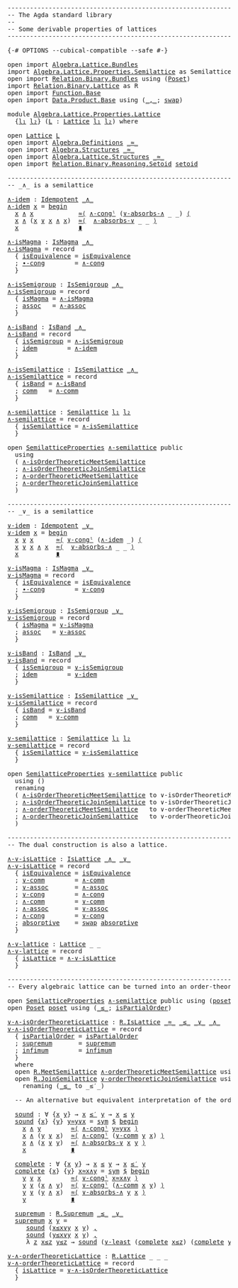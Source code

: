 <pre class="Agda"><a id="1" class="Comment">------------------------------------------------------------------------</a>
<a id="74" class="Comment">-- The Agda standard library</a>
<a id="103" class="Comment">--</a>
<a id="106" class="Comment">-- Some derivable properties of lattices</a>
<a id="147" class="Comment">------------------------------------------------------------------------</a>

<a id="221" class="Symbol">{-#</a> <a id="225" class="Keyword">OPTIONS</a> <a id="233" class="Pragma">--cubical-compatible</a> <a id="254" class="Pragma">--safe</a> <a id="261" class="Symbol">#-}</a>

<a id="266" class="Keyword">open</a> <a id="271" class="Keyword">import</a> <a id="278" href="Algebra.Lattice.Bundles.html" class="Module">Algebra.Lattice.Bundles</a>
<a id="302" class="Keyword">import</a> <a id="309" href="Algebra.Lattice.Properties.Semilattice.html" class="Module">Algebra.Lattice.Properties.Semilattice</a> <a id="348" class="Symbol">as</a> <a id="351" class="Module">SemilatticeProperties</a>
<a id="373" class="Keyword">open</a> <a id="378" class="Keyword">import</a> <a id="385" href="Relation.Binary.Bundles.html" class="Module">Relation.Binary.Bundles</a> <a id="409" class="Keyword">using</a> <a id="415" class="Symbol">(</a><a id="416" href="Relation.Binary.Bundles.html#3545" class="Record">Poset</a><a id="421" class="Symbol">)</a>
<a id="423" class="Keyword">import</a> <a id="430" href="Relation.Binary.Lattice.html" class="Module">Relation.Binary.Lattice</a> <a id="454" class="Symbol">as</a> <a id="457" class="Module">R</a>
<a id="459" class="Keyword">open</a> <a id="464" class="Keyword">import</a> <a id="471" href="Function.Base.html" class="Module">Function.Base</a>
<a id="485" class="Keyword">open</a> <a id="490" class="Keyword">import</a> <a id="497" href="Data.Product.Base.html" class="Module">Data.Product.Base</a> <a id="515" class="Keyword">using</a> <a id="521" class="Symbol">(</a><a id="522" href="Agda.Builtin.Sigma.html#235" class="InductiveConstructor Operator">_,_</a><a id="525" class="Symbol">;</a> <a id="527" href="Data.Product.Base.html#5054" class="Function">swap</a><a id="531" class="Symbol">)</a>

<a id="534" class="Keyword">module</a> <a id="541" href="Algebra.Lattice.Properties.Lattice.html" class="Module">Algebra.Lattice.Properties.Lattice</a>
  <a id="578" class="Symbol">{</a><a id="579" href="Algebra.Lattice.Properties.Lattice.html#579" class="Bound">l₁</a> <a id="582" href="Algebra.Lattice.Properties.Lattice.html#582" class="Bound">l₂</a><a id="584" class="Symbol">}</a> <a id="586" class="Symbol">(</a><a id="587" href="Algebra.Lattice.Properties.Lattice.html#587" class="Bound">L</a> <a id="589" class="Symbol">:</a> <a id="591" href="Algebra.Lattice.Bundles.html#4410" class="Record">Lattice</a> <a id="599" href="Algebra.Lattice.Properties.Lattice.html#579" class="Bound">l₁</a> <a id="602" href="Algebra.Lattice.Properties.Lattice.html#582" class="Bound">l₂</a><a id="604" class="Symbol">)</a> <a id="606" class="Keyword">where</a>

<a id="613" class="Keyword">open</a> <a id="618" href="Algebra.Lattice.Bundles.html#4410" class="Module">Lattice</a> <a id="626" href="Algebra.Lattice.Properties.Lattice.html#587" class="Bound">L</a>
<a id="628" class="Keyword">open</a> <a id="633" class="Keyword">import</a> <a id="640" href="Algebra.Definitions.html" class="Module">Algebra.Definitions</a> <a id="660" href="Algebra.Lattice.Bundles.html#4527" class="Field Operator">_≈_</a>
<a id="664" class="Keyword">open</a> <a id="669" class="Keyword">import</a> <a id="676" href="Algebra.Structures.html" class="Module">Algebra.Structures</a> <a id="695" href="Algebra.Lattice.Bundles.html#4527" class="Field Operator">_≈_</a>
<a id="699" class="Keyword">open</a> <a id="704" class="Keyword">import</a> <a id="711" href="Algebra.Lattice.Structures.html" class="Module">Algebra.Lattice.Structures</a> <a id="738" href="Algebra.Lattice.Bundles.html#4527" class="Field Operator">_≈_</a>
<a id="742" class="Keyword">open</a> <a id="747" class="Keyword">import</a> <a id="754" href="Relation.Binary.Reasoning.Setoid.html" class="Module">Relation.Binary.Reasoning.Setoid</a> <a id="787" href="Algebra.Lattice.Bundles.html#4867" class="Function">setoid</a>

<a id="795" class="Comment">------------------------------------------------------------------------</a>
<a id="868" class="Comment">-- _∧_ is a semilattice</a>

<a id="∧-idem"></a><a id="893" href="Algebra.Lattice.Properties.Lattice.html#893" class="Function">∧-idem</a> <a id="900" class="Symbol">:</a> <a id="902" href="Algebra.Definitions.html#3826" class="Function">Idempotent</a> <a id="913" href="Algebra.Lattice.Bundles.html#4585" class="Field Operator">_∧_</a>
<a id="917" href="Algebra.Lattice.Properties.Lattice.html#893" class="Function">∧-idem</a> <a id="924" href="Algebra.Lattice.Properties.Lattice.html#924" class="Bound">x</a> <a id="926" class="Symbol">=</a> <a id="928" href="Relation.Binary.Reasoning.Syntax.html#1572" class="Function Operator">begin</a>
  <a id="936" href="Algebra.Lattice.Properties.Lattice.html#924" class="Bound">x</a> <a id="938" href="Algebra.Lattice.Bundles.html#4585" class="Field Operator">∧</a> <a id="940" href="Algebra.Lattice.Properties.Lattice.html#924" class="Bound">x</a>            <a id="953" href="Relation.Binary.Reasoning.Syntax.html#7136" class="Function">≈⟨</a> <a id="956" href="Algebra.Lattice.Structures.html#4493" class="Function">∧-congˡ</a> <a id="964" class="Symbol">(</a><a id="965" href="Algebra.Lattice.Structures.html#4369" class="Function">∨-absorbs-∧</a> <a id="977" class="Symbol">_</a> <a id="979" class="Symbol">_)</a> <a id="982" href="Relation.Binary.Reasoning.Syntax.html#7136" class="Function">⟨</a>
  <a id="986" href="Algebra.Lattice.Properties.Lattice.html#924" class="Bound">x</a> <a id="988" href="Algebra.Lattice.Bundles.html#4585" class="Field Operator">∧</a> <a id="990" class="Symbol">(</a><a id="991" href="Algebra.Lattice.Properties.Lattice.html#924" class="Bound">x</a> <a id="993" href="Algebra.Lattice.Bundles.html#4557" class="Field Operator">∨</a> <a id="995" href="Algebra.Lattice.Properties.Lattice.html#924" class="Bound">x</a> <a id="997" href="Algebra.Lattice.Bundles.html#4585" class="Field Operator">∧</a> <a id="999" href="Algebra.Lattice.Properties.Lattice.html#924" class="Bound">x</a><a id="1000" class="Symbol">)</a>  <a id="1003" href="Relation.Binary.Reasoning.Syntax.html#7111" class="Function">≈⟨</a>  <a id="1007" href="Algebra.Lattice.Structures.html#4431" class="Function">∧-absorbs-∨</a> <a id="1019" class="Symbol">_</a> <a id="1021" class="Symbol">_</a> <a id="1023" href="Relation.Binary.Reasoning.Syntax.html#7111" class="Function">⟩</a>
  <a id="1027" href="Algebra.Lattice.Properties.Lattice.html#924" class="Bound">x</a>                <a id="1044" href="Relation.Binary.Reasoning.Syntax.html#12345" class="Function Operator">∎</a>

<a id="∧-isMagma"></a><a id="1047" href="Algebra.Lattice.Properties.Lattice.html#1047" class="Function">∧-isMagma</a> <a id="1057" class="Symbol">:</a> <a id="1059" href="Algebra.Structures.html#1708" class="Record">IsMagma</a> <a id="1067" href="Algebra.Lattice.Bundles.html#4585" class="Field Operator">_∧_</a>
<a id="1071" href="Algebra.Lattice.Properties.Lattice.html#1047" class="Function">∧-isMagma</a> <a id="1081" class="Symbol">=</a> <a id="1083" class="Keyword">record</a>
  <a id="1092" class="Symbol">{</a> <a id="1094" href="Algebra.Structures.html#1760" class="Field">isEquivalence</a> <a id="1108" class="Symbol">=</a> <a id="1110" href="Algebra.Lattice.Structures.html#4052" class="Function">isEquivalence</a>
  <a id="1126" class="Symbol">;</a> <a id="1128" href="Algebra.Structures.html#1798" class="Field">∙-cong</a>        <a id="1142" class="Symbol">=</a> <a id="1144" href="Algebra.Lattice.Structures.html#4259" class="Function">∧-cong</a>
  <a id="1153" class="Symbol">}</a>

<a id="∧-isSemigroup"></a><a id="1156" href="Algebra.Lattice.Properties.Lattice.html#1156" class="Function">∧-isSemigroup</a> <a id="1170" class="Symbol">:</a> <a id="1172" href="Algebra.Structures.html#3380" class="Record">IsSemigroup</a> <a id="1184" href="Algebra.Lattice.Bundles.html#4585" class="Field Operator">_∧_</a>
<a id="1188" href="Algebra.Lattice.Properties.Lattice.html#1156" class="Function">∧-isSemigroup</a> <a id="1202" class="Symbol">=</a> <a id="1204" class="Keyword">record</a>
  <a id="1213" class="Symbol">{</a> <a id="1215" href="Algebra.Structures.html#3436" class="Field">isMagma</a> <a id="1223" class="Symbol">=</a> <a id="1225" href="Algebra.Lattice.Properties.Lattice.html#1047" class="Function">∧-isMagma</a>
  <a id="1237" class="Symbol">;</a> <a id="1239" href="Algebra.Structures.html#3460" class="Field">assoc</a>   <a id="1247" class="Symbol">=</a> <a id="1249" href="Algebra.Lattice.Structures.html#4225" class="Function">∧-assoc</a>
  <a id="1259" class="Symbol">}</a>

<a id="∧-isBand"></a><a id="1262" href="Algebra.Lattice.Properties.Lattice.html#1262" class="Function">∧-isBand</a> <a id="1271" class="Symbol">:</a> <a id="1273" href="Algebra.Structures.html#3524" class="Record">IsBand</a> <a id="1280" href="Algebra.Lattice.Bundles.html#4585" class="Field Operator">_∧_</a>
<a id="1284" href="Algebra.Lattice.Properties.Lattice.html#1262" class="Function">∧-isBand</a> <a id="1293" class="Symbol">=</a> <a id="1295" class="Keyword">record</a>
  <a id="1304" class="Symbol">{</a> <a id="1306" href="Algebra.Structures.html#3575" class="Field">isSemigroup</a> <a id="1318" class="Symbol">=</a> <a id="1320" href="Algebra.Lattice.Properties.Lattice.html#1156" class="Function">∧-isSemigroup</a>
  <a id="1336" class="Symbol">;</a> <a id="1338" href="Algebra.Structures.html#3607" class="Field">idem</a>        <a id="1350" class="Symbol">=</a> <a id="1352" href="Algebra.Lattice.Properties.Lattice.html#893" class="Function">∧-idem</a>
  <a id="1361" class="Symbol">}</a>

<a id="∧-isSemilattice"></a><a id="1364" href="Algebra.Lattice.Properties.Lattice.html#1364" class="Function">∧-isSemilattice</a> <a id="1380" class="Symbol">:</a> <a id="1382" href="Algebra.Lattice.Structures.html#1153" class="Function">IsSemilattice</a> <a id="1396" href="Algebra.Lattice.Bundles.html#4585" class="Field Operator">_∧_</a>
<a id="1400" href="Algebra.Lattice.Properties.Lattice.html#1364" class="Function">∧-isSemilattice</a> <a id="1416" class="Symbol">=</a> <a id="1418" class="Keyword">record</a>
  <a id="1427" class="Symbol">{</a> <a id="1429" href="Algebra.Structures.html#4045" class="Field">isBand</a> <a id="1436" class="Symbol">=</a> <a id="1438" href="Algebra.Lattice.Properties.Lattice.html#1262" class="Function">∧-isBand</a>
  <a id="1449" class="Symbol">;</a> <a id="1451" href="Algebra.Structures.html#4067" class="Field">comm</a>   <a id="1458" class="Symbol">=</a> <a id="1460" href="Algebra.Lattice.Structures.html#4191" class="Function">∧-comm</a>
  <a id="1469" class="Symbol">}</a>

<a id="∧-semilattice"></a><a id="1472" href="Algebra.Lattice.Properties.Lattice.html#1472" class="Function">∧-semilattice</a> <a id="1486" class="Symbol">:</a> <a id="1488" href="Algebra.Lattice.Bundles.html#1223" class="Record">Semilattice</a> <a id="1500" href="Algebra.Lattice.Properties.Lattice.html#579" class="Bound">l₁</a> <a id="1503" href="Algebra.Lattice.Properties.Lattice.html#582" class="Bound">l₂</a>
<a id="1506" href="Algebra.Lattice.Properties.Lattice.html#1472" class="Function">∧-semilattice</a> <a id="1520" class="Symbol">=</a> <a id="1522" class="Keyword">record</a>
  <a id="1531" class="Symbol">{</a> <a id="1533" href="Algebra.Lattice.Bundles.html#1399" class="Field">isSemilattice</a> <a id="1547" class="Symbol">=</a> <a id="1549" href="Algebra.Lattice.Properties.Lattice.html#1364" class="Function">∧-isSemilattice</a>
  <a id="1567" class="Symbol">}</a>

<a id="1570" class="Keyword">open</a> <a id="1575" href="Algebra.Lattice.Properties.Semilattice.html" class="Module">SemilatticeProperties</a> <a id="1597" href="Algebra.Lattice.Properties.Lattice.html#1472" class="Function">∧-semilattice</a> <a id="1611" class="Keyword">public</a>
  <a id="1620" class="Keyword">using</a>
  <a id="1628" class="Symbol">(</a> <a id="1630" href="Algebra.Lattice.Properties.Semilattice.html#1201" class="Function">∧-isOrderTheoreticMeetSemilattice</a>
  <a id="1666" class="Symbol">;</a> <a id="1668" href="Algebra.Lattice.Properties.Semilattice.html#1413" class="Function">∧-isOrderTheoreticJoinSemilattice</a>
  <a id="1704" class="Symbol">;</a> <a id="1706" href="Algebra.Lattice.Properties.Semilattice.html#1673" class="Function">∧-orderTheoreticMeetSemilattice</a>
  <a id="1740" class="Symbol">;</a> <a id="1742" href="Algebra.Lattice.Properties.Semilattice.html#1835" class="Function">∧-orderTheoreticJoinSemilattice</a>
  <a id="1776" class="Symbol">)</a>

<a id="1779" class="Comment">------------------------------------------------------------------------</a>
<a id="1852" class="Comment">-- _∨_ is a semilattice</a>

<a id="∨-idem"></a><a id="1877" href="Algebra.Lattice.Properties.Lattice.html#1877" class="Function">∨-idem</a> <a id="1884" class="Symbol">:</a> <a id="1886" href="Algebra.Definitions.html#3826" class="Function">Idempotent</a> <a id="1897" href="Algebra.Lattice.Bundles.html#4557" class="Field Operator">_∨_</a>
<a id="1901" href="Algebra.Lattice.Properties.Lattice.html#1877" class="Function">∨-idem</a> <a id="1908" href="Algebra.Lattice.Properties.Lattice.html#1908" class="Bound">x</a> <a id="1910" class="Symbol">=</a> <a id="1912" href="Relation.Binary.Reasoning.Syntax.html#1572" class="Function Operator">begin</a>
  <a id="1920" href="Algebra.Lattice.Properties.Lattice.html#1908" class="Bound">x</a> <a id="1922" href="Algebra.Lattice.Bundles.html#4557" class="Field Operator">∨</a> <a id="1924" href="Algebra.Lattice.Properties.Lattice.html#1908" class="Bound">x</a>      <a id="1931" href="Relation.Binary.Reasoning.Syntax.html#7136" class="Function">≈⟨</a> <a id="1934" href="Algebra.Lattice.Structures.html#4616" class="Function">∨-congˡ</a> <a id="1942" class="Symbol">(</a><a id="1943" href="Algebra.Lattice.Properties.Lattice.html#893" class="Function">∧-idem</a> <a id="1950" class="Symbol">_)</a> <a id="1953" href="Relation.Binary.Reasoning.Syntax.html#7136" class="Function">⟨</a>
  <a id="1957" href="Algebra.Lattice.Properties.Lattice.html#1908" class="Bound">x</a> <a id="1959" href="Algebra.Lattice.Bundles.html#4557" class="Field Operator">∨</a> <a id="1961" href="Algebra.Lattice.Properties.Lattice.html#1908" class="Bound">x</a> <a id="1963" href="Algebra.Lattice.Bundles.html#4585" class="Field Operator">∧</a> <a id="1965" href="Algebra.Lattice.Properties.Lattice.html#1908" class="Bound">x</a>  <a id="1968" href="Relation.Binary.Reasoning.Syntax.html#7111" class="Function">≈⟨</a>  <a id="1972" href="Algebra.Lattice.Structures.html#4369" class="Function">∨-absorbs-∧</a> <a id="1984" class="Symbol">_</a> <a id="1986" class="Symbol">_</a> <a id="1988" href="Relation.Binary.Reasoning.Syntax.html#7111" class="Function">⟩</a>
  <a id="1992" href="Algebra.Lattice.Properties.Lattice.html#1908" class="Bound">x</a>          <a id="2003" href="Relation.Binary.Reasoning.Syntax.html#12345" class="Function Operator">∎</a>

<a id="∨-isMagma"></a><a id="2006" href="Algebra.Lattice.Properties.Lattice.html#2006" class="Function">∨-isMagma</a> <a id="2016" class="Symbol">:</a> <a id="2018" href="Algebra.Structures.html#1708" class="Record">IsMagma</a> <a id="2026" href="Algebra.Lattice.Bundles.html#4557" class="Field Operator">_∨_</a>
<a id="2030" href="Algebra.Lattice.Properties.Lattice.html#2006" class="Function">∨-isMagma</a> <a id="2040" class="Symbol">=</a> <a id="2042" class="Keyword">record</a>
  <a id="2051" class="Symbol">{</a> <a id="2053" href="Algebra.Structures.html#1760" class="Field">isEquivalence</a> <a id="2067" class="Symbol">=</a> <a id="2069" href="Algebra.Lattice.Structures.html#4052" class="Function">isEquivalence</a>
  <a id="2085" class="Symbol">;</a> <a id="2087" href="Algebra.Structures.html#1798" class="Field">∙-cong</a>        <a id="2101" class="Symbol">=</a> <a id="2103" href="Algebra.Lattice.Structures.html#4158" class="Function">∨-cong</a>
  <a id="2112" class="Symbol">}</a>

<a id="∨-isSemigroup"></a><a id="2115" href="Algebra.Lattice.Properties.Lattice.html#2115" class="Function">∨-isSemigroup</a> <a id="2129" class="Symbol">:</a> <a id="2131" href="Algebra.Structures.html#3380" class="Record">IsSemigroup</a> <a id="2143" href="Algebra.Lattice.Bundles.html#4557" class="Field Operator">_∨_</a>
<a id="2147" href="Algebra.Lattice.Properties.Lattice.html#2115" class="Function">∨-isSemigroup</a> <a id="2161" class="Symbol">=</a> <a id="2163" class="Keyword">record</a>
  <a id="2172" class="Symbol">{</a> <a id="2174" href="Algebra.Structures.html#3436" class="Field">isMagma</a> <a id="2182" class="Symbol">=</a> <a id="2184" href="Algebra.Lattice.Properties.Lattice.html#2006" class="Function">∨-isMagma</a>
  <a id="2196" class="Symbol">;</a> <a id="2198" href="Algebra.Structures.html#3460" class="Field">assoc</a>   <a id="2206" class="Symbol">=</a> <a id="2208" href="Algebra.Lattice.Structures.html#4124" class="Function">∨-assoc</a>
  <a id="2218" class="Symbol">}</a>

<a id="∨-isBand"></a><a id="2221" href="Algebra.Lattice.Properties.Lattice.html#2221" class="Function">∨-isBand</a> <a id="2230" class="Symbol">:</a> <a id="2232" href="Algebra.Structures.html#3524" class="Record">IsBand</a> <a id="2239" href="Algebra.Lattice.Bundles.html#4557" class="Field Operator">_∨_</a>
<a id="2243" href="Algebra.Lattice.Properties.Lattice.html#2221" class="Function">∨-isBand</a> <a id="2252" class="Symbol">=</a> <a id="2254" class="Keyword">record</a>
  <a id="2263" class="Symbol">{</a> <a id="2265" href="Algebra.Structures.html#3575" class="Field">isSemigroup</a> <a id="2277" class="Symbol">=</a> <a id="2279" href="Algebra.Lattice.Properties.Lattice.html#2115" class="Function">∨-isSemigroup</a>
  <a id="2295" class="Symbol">;</a> <a id="2297" href="Algebra.Structures.html#3607" class="Field">idem</a>        <a id="2309" class="Symbol">=</a> <a id="2311" href="Algebra.Lattice.Properties.Lattice.html#1877" class="Function">∨-idem</a>
  <a id="2320" class="Symbol">}</a>

<a id="∨-isSemilattice"></a><a id="2323" href="Algebra.Lattice.Properties.Lattice.html#2323" class="Function">∨-isSemilattice</a> <a id="2339" class="Symbol">:</a> <a id="2341" href="Algebra.Lattice.Structures.html#1153" class="Function">IsSemilattice</a> <a id="2355" href="Algebra.Lattice.Bundles.html#4557" class="Field Operator">_∨_</a>
<a id="2359" href="Algebra.Lattice.Properties.Lattice.html#2323" class="Function">∨-isSemilattice</a> <a id="2375" class="Symbol">=</a> <a id="2377" class="Keyword">record</a>
  <a id="2386" class="Symbol">{</a> <a id="2388" href="Algebra.Structures.html#4045" class="Field">isBand</a> <a id="2395" class="Symbol">=</a> <a id="2397" href="Algebra.Lattice.Properties.Lattice.html#2221" class="Function">∨-isBand</a>
  <a id="2408" class="Symbol">;</a> <a id="2410" href="Algebra.Structures.html#4067" class="Field">comm</a>   <a id="2417" class="Symbol">=</a> <a id="2419" href="Algebra.Lattice.Structures.html#4090" class="Function">∨-comm</a>
  <a id="2428" class="Symbol">}</a>

<a id="∨-semilattice"></a><a id="2431" href="Algebra.Lattice.Properties.Lattice.html#2431" class="Function">∨-semilattice</a> <a id="2445" class="Symbol">:</a> <a id="2447" href="Algebra.Lattice.Bundles.html#1223" class="Record">Semilattice</a> <a id="2459" href="Algebra.Lattice.Properties.Lattice.html#579" class="Bound">l₁</a> <a id="2462" href="Algebra.Lattice.Properties.Lattice.html#582" class="Bound">l₂</a>
<a id="2465" href="Algebra.Lattice.Properties.Lattice.html#2431" class="Function">∨-semilattice</a> <a id="2479" class="Symbol">=</a> <a id="2481" class="Keyword">record</a>
  <a id="2490" class="Symbol">{</a> <a id="2492" href="Algebra.Lattice.Bundles.html#1399" class="Field">isSemilattice</a> <a id="2506" class="Symbol">=</a> <a id="2508" href="Algebra.Lattice.Properties.Lattice.html#2323" class="Function">∨-isSemilattice</a>
  <a id="2526" class="Symbol">}</a>

<a id="2529" class="Keyword">open</a> <a id="2534" href="Algebra.Lattice.Properties.Semilattice.html" class="Module">SemilatticeProperties</a> <a id="2556" href="Algebra.Lattice.Properties.Lattice.html#2431" class="Function">∨-semilattice</a> <a id="2570" class="Keyword">public</a>
  <a id="2579" class="Keyword">using</a> <a id="2585" class="Symbol">()</a>
  <a id="2590" class="Keyword">renaming</a>
  <a id="2601" class="Symbol">(</a> <a id="2603" href="Algebra.Lattice.Properties.Semilattice.html#1201" class="Function">∧-isOrderTheoreticMeetSemilattice</a> <a id="2637" class="Symbol">to</a> <a id="2640" class="Function">∨-isOrderTheoreticMeetSemilattice</a>
  <a id="2676" class="Symbol">;</a> <a id="2678" href="Algebra.Lattice.Properties.Semilattice.html#1413" class="Function">∧-isOrderTheoreticJoinSemilattice</a> <a id="2712" class="Symbol">to</a> <a id="2715" class="Function">∨-isOrderTheoreticJoinSemilattice</a>
  <a id="2751" class="Symbol">;</a> <a id="2753" href="Algebra.Lattice.Properties.Semilattice.html#1673" class="Function">∧-orderTheoreticMeetSemilattice</a>   <a id="2787" class="Symbol">to</a> <a id="2790" class="Function">∨-orderTheoreticMeetSemilattice</a>
  <a id="2824" class="Symbol">;</a> <a id="2826" href="Algebra.Lattice.Properties.Semilattice.html#1835" class="Function">∧-orderTheoreticJoinSemilattice</a>   <a id="2860" class="Symbol">to</a> <a id="2863" class="Function">∨-orderTheoreticJoinSemilattice</a>
  <a id="2897" class="Symbol">)</a>

<a id="2900" class="Comment">------------------------------------------------------------------------</a>
<a id="2973" class="Comment">-- The dual construction is also a lattice.</a>

<a id="∧-∨-isLattice"></a><a id="3018" href="Algebra.Lattice.Properties.Lattice.html#3018" class="Function">∧-∨-isLattice</a> <a id="3032" class="Symbol">:</a> <a id="3034" href="Algebra.Lattice.Structures.html#3996" class="Record">IsLattice</a> <a id="3044" href="Algebra.Lattice.Bundles.html#4585" class="Field Operator">_∧_</a> <a id="3048" href="Algebra.Lattice.Bundles.html#4557" class="Field Operator">_∨_</a>
<a id="3052" href="Algebra.Lattice.Properties.Lattice.html#3018" class="Function">∧-∨-isLattice</a> <a id="3066" class="Symbol">=</a> <a id="3068" class="Keyword">record</a>
  <a id="3077" class="Symbol">{</a> <a id="3079" href="Algebra.Lattice.Structures.html#4052" class="Field">isEquivalence</a> <a id="3093" class="Symbol">=</a> <a id="3095" href="Algebra.Lattice.Structures.html#4052" class="Function">isEquivalence</a>
  <a id="3111" class="Symbol">;</a> <a id="3113" href="Algebra.Lattice.Structures.html#4090" class="Field">∨-comm</a>        <a id="3127" class="Symbol">=</a> <a id="3129" href="Algebra.Lattice.Structures.html#4191" class="Function">∧-comm</a>
  <a id="3138" class="Symbol">;</a> <a id="3140" href="Algebra.Lattice.Structures.html#4124" class="Field">∨-assoc</a>       <a id="3154" class="Symbol">=</a> <a id="3156" href="Algebra.Lattice.Structures.html#4225" class="Function">∧-assoc</a>
  <a id="3166" class="Symbol">;</a> <a id="3168" href="Algebra.Lattice.Structures.html#4158" class="Field">∨-cong</a>        <a id="3182" class="Symbol">=</a> <a id="3184" href="Algebra.Lattice.Structures.html#4259" class="Function">∧-cong</a>
  <a id="3193" class="Symbol">;</a> <a id="3195" href="Algebra.Lattice.Structures.html#4191" class="Field">∧-comm</a>        <a id="3209" class="Symbol">=</a> <a id="3211" href="Algebra.Lattice.Structures.html#4090" class="Function">∨-comm</a>
  <a id="3220" class="Symbol">;</a> <a id="3222" href="Algebra.Lattice.Structures.html#4225" class="Field">∧-assoc</a>       <a id="3236" class="Symbol">=</a> <a id="3238" href="Algebra.Lattice.Structures.html#4124" class="Function">∨-assoc</a>
  <a id="3248" class="Symbol">;</a> <a id="3250" href="Algebra.Lattice.Structures.html#4259" class="Field">∧-cong</a>        <a id="3264" class="Symbol">=</a> <a id="3266" href="Algebra.Lattice.Structures.html#4158" class="Function">∨-cong</a>
  <a id="3275" class="Symbol">;</a> <a id="3277" href="Algebra.Lattice.Structures.html#4292" class="Field">absorptive</a>    <a id="3291" class="Symbol">=</a> <a id="3293" href="Data.Product.Base.html#5054" class="Function">swap</a> <a id="3298" href="Algebra.Lattice.Structures.html#4292" class="Function">absorptive</a>
  <a id="3311" class="Symbol">}</a>

<a id="∧-∨-lattice"></a><a id="3314" href="Algebra.Lattice.Properties.Lattice.html#3314" class="Function">∧-∨-lattice</a> <a id="3326" class="Symbol">:</a> <a id="3328" href="Algebra.Lattice.Bundles.html#4410" class="Record">Lattice</a> <a id="3336" class="Symbol">_</a> <a id="3338" class="Symbol">_</a>
<a id="3340" href="Algebra.Lattice.Properties.Lattice.html#3314" class="Function">∧-∨-lattice</a> <a id="3352" class="Symbol">=</a> <a id="3354" class="Keyword">record</a>
  <a id="3363" class="Symbol">{</a> <a id="3365" href="Algebra.Lattice.Bundles.html#4613" class="Field">isLattice</a> <a id="3375" class="Symbol">=</a> <a id="3377" href="Algebra.Lattice.Properties.Lattice.html#3018" class="Function">∧-∨-isLattice</a>
  <a id="3393" class="Symbol">}</a>

<a id="3396" class="Comment">------------------------------------------------------------------------</a>
<a id="3469" class="Comment">-- Every algebraic lattice can be turned into an order-theoretic one.</a>

<a id="3540" class="Keyword">open</a> <a id="3545" href="Algebra.Lattice.Properties.Semilattice.html" class="Module">SemilatticeProperties</a> <a id="3567" href="Algebra.Lattice.Properties.Lattice.html#1472" class="Function">∧-semilattice</a> <a id="3581" class="Keyword">public</a> <a id="3588" class="Keyword">using</a> <a id="3594" class="Symbol">(</a><a id="3595" href="Algebra.Lattice.Properties.Semilattice.html#884" class="Function">poset</a><a id="3600" class="Symbol">)</a>
<a id="3602" class="Keyword">open</a> <a id="3607" href="Relation.Binary.Bundles.html#3545" class="Module">Poset</a> <a id="3613" href="Algebra.Lattice.Properties.Semilattice.html#884" class="Function">poset</a> <a id="3619" class="Keyword">using</a> <a id="3625" class="Symbol">(</a><a id="3626" href="Relation.Binary.Bundles.html#3684" class="Field Operator">_≤_</a><a id="3629" class="Symbol">;</a> <a id="3631" href="Relation.Binary.Bundles.html#3720" class="Field">isPartialOrder</a><a id="3645" class="Symbol">)</a>

<a id="∨-∧-isOrderTheoreticLattice"></a><a id="3648" href="Algebra.Lattice.Properties.Lattice.html#3648" class="Function">∨-∧-isOrderTheoreticLattice</a> <a id="3676" class="Symbol">:</a> <a id="3678" href="Relation.Binary.Lattice.Structures.html#2895" class="Record">R.IsLattice</a> <a id="3690" href="Algebra.Lattice.Bundles.html#4527" class="Field Operator">_≈_</a> <a id="3694" href="Relation.Binary.Bundles.html#3684" class="Function Operator">_≤_</a> <a id="3698" href="Algebra.Lattice.Bundles.html#4557" class="Field Operator">_∨_</a> <a id="3702" href="Algebra.Lattice.Bundles.html#4585" class="Field Operator">_∧_</a>
<a id="3706" href="Algebra.Lattice.Properties.Lattice.html#3648" class="Function">∨-∧-isOrderTheoreticLattice</a> <a id="3734" class="Symbol">=</a> <a id="3736" class="Keyword">record</a>
  <a id="3745" class="Symbol">{</a> <a id="3747" href="Relation.Binary.Lattice.Structures.html#3057" class="Field">isPartialOrder</a> <a id="3762" class="Symbol">=</a> <a id="3764" href="Relation.Binary.Bundles.html#3720" class="Function">isPartialOrder</a>
  <a id="3781" class="Symbol">;</a> <a id="3783" href="Relation.Binary.Lattice.Structures.html#3101" class="Field">supremum</a>       <a id="3798" class="Symbol">=</a> <a id="3800" href="Algebra.Lattice.Properties.Lattice.html#4531" class="Function">supremum</a>
  <a id="3811" class="Symbol">;</a> <a id="3813" href="Relation.Binary.Lattice.Structures.html#3139" class="Field">infimum</a>        <a id="3828" class="Symbol">=</a> <a id="3830" href="Relation.Binary.Lattice.Structures.html#2104" class="Function">infimum</a>
  <a id="3840" class="Symbol">}</a>
  <a id="3844" class="Keyword">where</a>
  <a id="3852" class="Keyword">open</a> <a id="3857" href="Relation.Binary.Lattice.Bundles.html#2108" class="Module">R.MeetSemilattice</a> <a id="3875" href="Algebra.Lattice.Properties.Semilattice.html#1673" class="Function">∧-orderTheoreticMeetSemilattice</a> <a id="3907" class="Keyword">using</a> <a id="3913" class="Symbol">(</a><a id="3914" href="Relation.Binary.Lattice.Structures.html#2104" class="Function">infimum</a><a id="3921" class="Symbol">)</a>
  <a id="3925" class="Keyword">open</a> <a id="3930" href="Relation.Binary.Lattice.Bundles.html#709" class="Module">R.JoinSemilattice</a> <a id="3948" href="Algebra.Lattice.Properties.Lattice.html#2863" class="Function">∨-orderTheoreticJoinSemilattice</a> <a id="3980" class="Keyword">using</a> <a id="3986" class="Symbol">(</a><a id="3987" href="Relation.Binary.Lattice.Structures.html#1178" class="Function">x≤x∨y</a><a id="3992" class="Symbol">;</a> <a id="3994" href="Relation.Binary.Lattice.Structures.html#1259" class="Function">y≤x∨y</a><a id="3999" class="Symbol">;</a> <a id="4001" href="Relation.Binary.Lattice.Structures.html#1340" class="Function">∨-least</a><a id="4008" class="Symbol">)</a>
    <a id="4014" class="Keyword">renaming</a> <a id="4023" class="Symbol">(</a><a id="4024" href="Relation.Binary.Lattice.Bundles.html#909" class="Field Operator">_≤_</a> <a id="4028" class="Symbol">to</a> <a id="4031" class="Field Operator">_≤′_</a><a id="4035" class="Symbol">)</a>

  <a id="4040" class="Comment">-- An alternative but equivalent interpretation of the order _≤_.</a>

  <a id="4109" href="Algebra.Lattice.Properties.Lattice.html#4109" class="Function">sound</a> <a id="4115" class="Symbol">:</a> <a id="4117" class="Symbol">∀</a> <a id="4119" class="Symbol">{</a><a id="4120" href="Algebra.Lattice.Properties.Lattice.html#4120" class="Bound">x</a> <a id="4122" href="Algebra.Lattice.Properties.Lattice.html#4122" class="Bound">y</a><a id="4123" class="Symbol">}</a> <a id="4125" class="Symbol">→</a> <a id="4127" href="Algebra.Lattice.Properties.Lattice.html#4120" class="Bound">x</a> <a id="4129" href="Algebra.Lattice.Properties.Lattice.html#4031" class="Function Operator">≤′</a> <a id="4132" href="Algebra.Lattice.Properties.Lattice.html#4122" class="Bound">y</a> <a id="4134" class="Symbol">→</a> <a id="4136" href="Algebra.Lattice.Properties.Lattice.html#4120" class="Bound">x</a> <a id="4138" href="Relation.Binary.Bundles.html#3684" class="Function Operator">≤</a> <a id="4140" href="Algebra.Lattice.Properties.Lattice.html#4122" class="Bound">y</a>
  <a id="4144" href="Algebra.Lattice.Properties.Lattice.html#4109" class="Function">sound</a> <a id="4150" class="Symbol">{</a><a id="4151" href="Algebra.Lattice.Properties.Lattice.html#4151" class="Bound">x</a><a id="4152" class="Symbol">}</a> <a id="4154" class="Symbol">{</a><a id="4155" href="Algebra.Lattice.Properties.Lattice.html#4155" class="Bound">y</a><a id="4156" class="Symbol">}</a> <a id="4158" href="Algebra.Lattice.Properties.Lattice.html#4158" class="Bound">y≈y∨x</a> <a id="4164" class="Symbol">=</a> <a id="4166" href="Relation.Binary.Structures.html#1622" class="Function">sym</a> <a id="4170" href="Function.Base.html#1974" class="Function Operator">$</a> <a id="4172" href="Relation.Binary.Reasoning.Syntax.html#1572" class="Function Operator">begin</a>
    <a id="4182" href="Algebra.Lattice.Properties.Lattice.html#4151" class="Bound">x</a> <a id="4184" href="Algebra.Lattice.Bundles.html#4585" class="Field Operator">∧</a> <a id="4186" href="Algebra.Lattice.Properties.Lattice.html#4155" class="Bound">y</a>        <a id="4195" href="Relation.Binary.Reasoning.Syntax.html#7111" class="Function">≈⟨</a> <a id="4198" href="Algebra.Lattice.Structures.html#4493" class="Function">∧-congˡ</a> <a id="4206" href="Algebra.Lattice.Properties.Lattice.html#4158" class="Bound">y≈y∨x</a> <a id="4212" href="Relation.Binary.Reasoning.Syntax.html#7111" class="Function">⟩</a>
    <a id="4218" href="Algebra.Lattice.Properties.Lattice.html#4151" class="Bound">x</a> <a id="4220" href="Algebra.Lattice.Bundles.html#4585" class="Field Operator">∧</a> <a id="4222" class="Symbol">(</a><a id="4223" href="Algebra.Lattice.Properties.Lattice.html#4155" class="Bound">y</a> <a id="4225" href="Algebra.Lattice.Bundles.html#4557" class="Field Operator">∨</a> <a id="4227" href="Algebra.Lattice.Properties.Lattice.html#4151" class="Bound">x</a><a id="4228" class="Symbol">)</a>  <a id="4231" href="Relation.Binary.Reasoning.Syntax.html#7111" class="Function">≈⟨</a> <a id="4234" href="Algebra.Lattice.Structures.html#4493" class="Function">∧-congˡ</a> <a id="4242" class="Symbol">(</a><a id="4243" href="Algebra.Lattice.Structures.html#4090" class="Function">∨-comm</a> <a id="4250" href="Algebra.Lattice.Properties.Lattice.html#4155" class="Bound">y</a> <a id="4252" href="Algebra.Lattice.Properties.Lattice.html#4151" class="Bound">x</a><a id="4253" class="Symbol">)</a> <a id="4255" href="Relation.Binary.Reasoning.Syntax.html#7111" class="Function">⟩</a>
    <a id="4261" href="Algebra.Lattice.Properties.Lattice.html#4151" class="Bound">x</a> <a id="4263" href="Algebra.Lattice.Bundles.html#4585" class="Field Operator">∧</a> <a id="4265" class="Symbol">(</a><a id="4266" href="Algebra.Lattice.Properties.Lattice.html#4151" class="Bound">x</a> <a id="4268" href="Algebra.Lattice.Bundles.html#4557" class="Field Operator">∨</a> <a id="4270" href="Algebra.Lattice.Properties.Lattice.html#4155" class="Bound">y</a><a id="4271" class="Symbol">)</a>  <a id="4274" href="Relation.Binary.Reasoning.Syntax.html#7111" class="Function">≈⟨</a> <a id="4277" href="Algebra.Lattice.Structures.html#4431" class="Function">∧-absorbs-∨</a> <a id="4289" href="Algebra.Lattice.Properties.Lattice.html#4151" class="Bound">x</a> <a id="4291" href="Algebra.Lattice.Properties.Lattice.html#4155" class="Bound">y</a> <a id="4293" href="Relation.Binary.Reasoning.Syntax.html#7111" class="Function">⟩</a>
    <a id="4299" href="Algebra.Lattice.Properties.Lattice.html#4151" class="Bound">x</a>            <a id="4312" href="Relation.Binary.Reasoning.Syntax.html#12345" class="Function Operator">∎</a>

  <a id="4317" href="Algebra.Lattice.Properties.Lattice.html#4317" class="Function">complete</a> <a id="4326" class="Symbol">:</a> <a id="4328" class="Symbol">∀</a> <a id="4330" class="Symbol">{</a><a id="4331" href="Algebra.Lattice.Properties.Lattice.html#4331" class="Bound">x</a> <a id="4333" href="Algebra.Lattice.Properties.Lattice.html#4333" class="Bound">y</a><a id="4334" class="Symbol">}</a> <a id="4336" class="Symbol">→</a> <a id="4338" href="Algebra.Lattice.Properties.Lattice.html#4331" class="Bound">x</a> <a id="4340" href="Relation.Binary.Bundles.html#3684" class="Function Operator">≤</a> <a id="4342" href="Algebra.Lattice.Properties.Lattice.html#4333" class="Bound">y</a> <a id="4344" class="Symbol">→</a> <a id="4346" href="Algebra.Lattice.Properties.Lattice.html#4331" class="Bound">x</a> <a id="4348" href="Algebra.Lattice.Properties.Lattice.html#4031" class="Function Operator">≤′</a> <a id="4351" href="Algebra.Lattice.Properties.Lattice.html#4333" class="Bound">y</a>
  <a id="4355" href="Algebra.Lattice.Properties.Lattice.html#4317" class="Function">complete</a> <a id="4364" class="Symbol">{</a><a id="4365" href="Algebra.Lattice.Properties.Lattice.html#4365" class="Bound">x</a><a id="4366" class="Symbol">}</a> <a id="4368" class="Symbol">{</a><a id="4369" href="Algebra.Lattice.Properties.Lattice.html#4369" class="Bound">y</a><a id="4370" class="Symbol">}</a> <a id="4372" href="Algebra.Lattice.Properties.Lattice.html#4372" class="Bound">x≈x∧y</a> <a id="4378" class="Symbol">=</a> <a id="4380" href="Relation.Binary.Structures.html#1622" class="Function">sym</a> <a id="4384" href="Function.Base.html#1974" class="Function Operator">$</a> <a id="4386" href="Relation.Binary.Reasoning.Syntax.html#1572" class="Function Operator">begin</a>
    <a id="4396" href="Algebra.Lattice.Properties.Lattice.html#4369" class="Bound">y</a> <a id="4398" href="Algebra.Lattice.Bundles.html#4557" class="Field Operator">∨</a> <a id="4400" href="Algebra.Lattice.Properties.Lattice.html#4365" class="Bound">x</a>        <a id="4409" href="Relation.Binary.Reasoning.Syntax.html#7111" class="Function">≈⟨</a> <a id="4412" href="Algebra.Lattice.Structures.html#4616" class="Function">∨-congˡ</a> <a id="4420" href="Algebra.Lattice.Properties.Lattice.html#4372" class="Bound">x≈x∧y</a> <a id="4426" href="Relation.Binary.Reasoning.Syntax.html#7111" class="Function">⟩</a>
    <a id="4432" href="Algebra.Lattice.Properties.Lattice.html#4369" class="Bound">y</a> <a id="4434" href="Algebra.Lattice.Bundles.html#4557" class="Field Operator">∨</a> <a id="4436" class="Symbol">(</a><a id="4437" href="Algebra.Lattice.Properties.Lattice.html#4365" class="Bound">x</a> <a id="4439" href="Algebra.Lattice.Bundles.html#4585" class="Field Operator">∧</a> <a id="4441" href="Algebra.Lattice.Properties.Lattice.html#4369" class="Bound">y</a><a id="4442" class="Symbol">)</a>  <a id="4445" href="Relation.Binary.Reasoning.Syntax.html#7111" class="Function">≈⟨</a> <a id="4448" href="Algebra.Lattice.Structures.html#4616" class="Function">∨-congˡ</a> <a id="4456" class="Symbol">(</a><a id="4457" href="Algebra.Lattice.Structures.html#4191" class="Function">∧-comm</a> <a id="4464" href="Algebra.Lattice.Properties.Lattice.html#4365" class="Bound">x</a> <a id="4466" href="Algebra.Lattice.Properties.Lattice.html#4369" class="Bound">y</a><a id="4467" class="Symbol">)</a> <a id="4469" href="Relation.Binary.Reasoning.Syntax.html#7111" class="Function">⟩</a>
    <a id="4475" href="Algebra.Lattice.Properties.Lattice.html#4369" class="Bound">y</a> <a id="4477" href="Algebra.Lattice.Bundles.html#4557" class="Field Operator">∨</a> <a id="4479" class="Symbol">(</a><a id="4480" href="Algebra.Lattice.Properties.Lattice.html#4369" class="Bound">y</a> <a id="4482" href="Algebra.Lattice.Bundles.html#4585" class="Field Operator">∧</a> <a id="4484" href="Algebra.Lattice.Properties.Lattice.html#4365" class="Bound">x</a><a id="4485" class="Symbol">)</a>  <a id="4488" href="Relation.Binary.Reasoning.Syntax.html#7111" class="Function">≈⟨</a> <a id="4491" href="Algebra.Lattice.Structures.html#4369" class="Function">∨-absorbs-∧</a> <a id="4503" href="Algebra.Lattice.Properties.Lattice.html#4369" class="Bound">y</a> <a id="4505" href="Algebra.Lattice.Properties.Lattice.html#4365" class="Bound">x</a> <a id="4507" href="Relation.Binary.Reasoning.Syntax.html#7111" class="Function">⟩</a>
    <a id="4513" href="Algebra.Lattice.Properties.Lattice.html#4369" class="Bound">y</a>            <a id="4526" href="Relation.Binary.Reasoning.Syntax.html#12345" class="Function Operator">∎</a>

  <a id="4531" href="Algebra.Lattice.Properties.Lattice.html#4531" class="Function">supremum</a> <a id="4540" class="Symbol">:</a> <a id="4542" href="Relation.Binary.Lattice.Definitions.html#763" class="Function">R.Supremum</a> <a id="4553" href="Relation.Binary.Bundles.html#3684" class="Function Operator">_≤_</a> <a id="4557" href="Algebra.Lattice.Bundles.html#4557" class="Field Operator">_∨_</a>
  <a id="4563" href="Algebra.Lattice.Properties.Lattice.html#4531" class="Function">supremum</a> <a id="4572" href="Algebra.Lattice.Properties.Lattice.html#4572" class="Bound">x</a> <a id="4574" href="Algebra.Lattice.Properties.Lattice.html#4574" class="Bound">y</a> <a id="4576" class="Symbol">=</a>
     <a id="4583" href="Algebra.Lattice.Properties.Lattice.html#4109" class="Function">sound</a> <a id="4589" class="Symbol">(</a><a id="4590" href="Relation.Binary.Lattice.Structures.html#1178" class="Function">x≤x∨y</a> <a id="4596" href="Algebra.Lattice.Properties.Lattice.html#4572" class="Bound">x</a> <a id="4598" href="Algebra.Lattice.Properties.Lattice.html#4574" class="Bound">y</a><a id="4599" class="Symbol">)</a> <a id="4601" href="Agda.Builtin.Sigma.html#235" class="InductiveConstructor Operator">,</a>
     <a id="4608" href="Algebra.Lattice.Properties.Lattice.html#4109" class="Function">sound</a> <a id="4614" class="Symbol">(</a><a id="4615" href="Relation.Binary.Lattice.Structures.html#1259" class="Function">y≤x∨y</a> <a id="4621" href="Algebra.Lattice.Properties.Lattice.html#4572" class="Bound">x</a> <a id="4623" href="Algebra.Lattice.Properties.Lattice.html#4574" class="Bound">y</a><a id="4624" class="Symbol">)</a> <a id="4626" href="Agda.Builtin.Sigma.html#235" class="InductiveConstructor Operator">,</a>
     <a id="4633" class="Symbol">λ</a> <a id="4635" href="Algebra.Lattice.Properties.Lattice.html#4635" class="Bound">z</a> <a id="4637" href="Algebra.Lattice.Properties.Lattice.html#4637" class="Bound">x≤z</a> <a id="4641" href="Algebra.Lattice.Properties.Lattice.html#4641" class="Bound">y≤z</a> <a id="4645" class="Symbol">→</a> <a id="4647" href="Algebra.Lattice.Properties.Lattice.html#4109" class="Function">sound</a> <a id="4653" class="Symbol">(</a><a id="4654" href="Relation.Binary.Lattice.Structures.html#1340" class="Function">∨-least</a> <a id="4662" class="Symbol">(</a><a id="4663" href="Algebra.Lattice.Properties.Lattice.html#4317" class="Function">complete</a> <a id="4672" href="Algebra.Lattice.Properties.Lattice.html#4637" class="Bound">x≤z</a><a id="4675" class="Symbol">)</a> <a id="4677" class="Symbol">(</a><a id="4678" href="Algebra.Lattice.Properties.Lattice.html#4317" class="Function">complete</a> <a id="4687" href="Algebra.Lattice.Properties.Lattice.html#4641" class="Bound">y≤z</a><a id="4690" class="Symbol">))</a>

<a id="∨-∧-orderTheoreticLattice"></a><a id="4694" href="Algebra.Lattice.Properties.Lattice.html#4694" class="Function">∨-∧-orderTheoreticLattice</a> <a id="4720" class="Symbol">:</a> <a id="4722" href="Relation.Binary.Lattice.Bundles.html#3497" class="Record">R.Lattice</a> <a id="4732" class="Symbol">_</a> <a id="4734" class="Symbol">_</a> <a id="4736" class="Symbol">_</a>
<a id="4738" href="Algebra.Lattice.Properties.Lattice.html#4694" class="Function">∨-∧-orderTheoreticLattice</a> <a id="4764" class="Symbol">=</a> <a id="4766" class="Keyword">record</a>
  <a id="4775" class="Symbol">{</a> <a id="4777" href="Relation.Binary.Lattice.Bundles.html#3852" class="Field">isLattice</a> <a id="4787" class="Symbol">=</a> <a id="4789" href="Algebra.Lattice.Properties.Lattice.html#3648" class="Function">∨-∧-isOrderTheoreticLattice</a>
  <a id="4819" class="Symbol">}</a>
</pre>